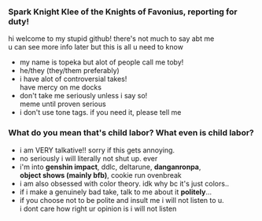 ### Spark Knight Klee of the Knights of Favonius, reporting for duty!
hi welcome to my stupid github! there's not much to say abt me
</br>u can see more info later but this is all u need to know
- my name is topeka but alot of people call me toby! 
- he/they (they/them preferably)
- i have alot of controversial takes! 
</br>have mercy on me docks
- don't take me seriously unless i say so! 
</br>meme until proven serious
- i don't use tone tags. if you need it, please tell me

### What do you mean that's child labor? What even is child labor?
- i am VERY talkative!! sorry if this gets annoying.
- no seriously i will literally not shut up. ever
- i'm into **genshin impact**, ddlc, deltarune, **danganronpa**, 
</br>**object shows (mainly bfb)**, cookie run ovenbreak
- i am also obsessed with color theory.  idk why bc it's just colors..
- if i make a genuinely bad take,  talk to me about it **politely**...
- if you choose not to be polite and insult me i will not listen to u. 
</br>i dont care how right ur opinion is i will not listen
